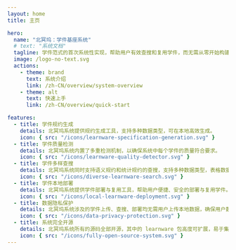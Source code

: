 ```yaml
---
layout: home
title: 主页

hero:
  name: "北冥坞：学件基座系统"
  # text: "系统文档"
  tagline: 学件范式的首次系统性实现，帮助用户有效查搜和复用学件，而无需从零开始构建机器学习模型。
  image: /logo-no-text.svg
  actions:
    - theme: brand
      text: 系统介绍
      link: /zh-CN/overview/system-overview
    - theme: alt
      text: 快速上手
      link: /zh-CN/overview/quick-start

features:
  - title: 学件规约生成
    details: 北冥坞系统提供规约生成工具，支持多种数据类型，可在本地高效生成。
    icon: { src: "/icons/learnware-specification-generation.svg" }
  - title: 学件质量检测
    details: 北冥坞系统内置了多重检测机制，以确保系统中每个学件的质量符合要求。
    icon: { src: "/icons/learnware-quality-detector.svg" }
  - title: 学件多样查搜
    details: 北冥坞系统同时支持语义规约和统计规约的查搜，支持多种数据类型，表格数据额外支持异构查搜。
    icon: { src: "/icons/diverse-learnware-search.svg" }
  - title: 学件本地部署
    details: 北冥坞系统提供学件部署与复用工具，帮助用户便捷、安全的部署与复用学件。
    icon: { src: "/icons/local-learnware-deployment.svg" }
  - title: 数据隐私保护
    details: 北冥坞系统涉及的学件上传、查搜、部署均无需用户上传本地数据，确保用户数据隐私。
    icon: { src: "/icons/data-privacy-protection.svg" }
  - title: 系统完全开源
    details: 北冥坞系统所有的源码全部开源，其中的 learnware 包高度可扩展，易于集成新特性和新功能。
    icon: { src: "/icons/fully-open-source-system.svg" }
---
```

